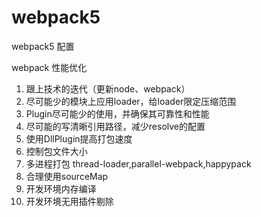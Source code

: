 # webpack5
webpack5 配置


webpack 性能优化
1. 跟上技术的迭代（更新node、webpack）
2. 尽可能少的模块上应用loader，给loader限定压缩范围
3. Plugin尽可能少的使用，并确保其可靠性和性能
4. 尽可能的写清晰引用路径，减少resolve的配置
5. 使用DllPlugin提高打包速度
6. 控制包文件大小
7. 多进程打包 thread-loader,parallel-webpack,happypack
8. 合理使用sourceMap
9. 开发环境内存编译
10. 开发环境无用插件剔除